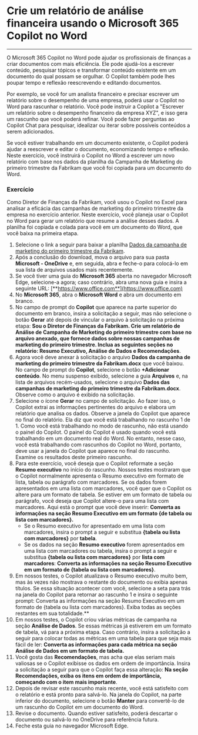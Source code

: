 # Crie um relatório de análise financeira usando o Microsoft 365 Copilot no Word
---
O Microsoft 365 Copilot no Word pode ajudar os profissionais de finanças a criar documentos com mais eficiência. Ele pode ajudá-los a escrever conteúdo, pesquisar tópicos e transformar conteúdo existente em um documento do qual possam se orgulhar. O Copilot também pode lhes poupar tempo e reflexão reescrevendo e editando documentos.

Por exemplo, se você for um analista financeiro e precisar escrever um relatório sobre o desempenho de uma empresa, poderá usar o Copilot no Word para rascunhar o relatório. Você pode instruir a Copilot a "Escrever um relatório sobre o desempenho financeiro da empresa XYZ", e isso gera um rascunho que você poderá refinar. Você pode fazer perguntas ao Copilot Chat para pesquisar, idealizar ou iterar sobre possíveis conteúdos a serem adicionados.

Se você estiver trabalhando em um documento existente, o Copilot poderá ajudar a reescrever e editar o documento, economizando tempo e reflexão. Neste exercício, você instruirá o Copilot no Word a escrever um novo relatório com base nos dados da planilha da Campanha de Marketing do primeiro trimestre da Fabrikam que você foi copiada para um documento do Word.

### Exercício

Como Diretor de Finanças da Fabrikam, você usou o Copilot no Excel para analisar a eficácia das campanhas de marketing do primeiro trimestre da empresa no exercício anterior. Neste exercício, você planeja usar o Copilot no Word para gerar um relatório que resume a análise desses dados. A planilha foi copiada e colada para você em um documento do Word, que você baixa na primeira etapa.

1. Selecione o link a seguir para baixar a planilha [Dados da campanha de marketing do primeiro trimestre da Fabrikam](https://go.microsoft.com/fwlink/?linkid=2268926).
1. Após a conclusão do download, mova o arquivo para sua pasta **Microsoft - OneDrive** e, em seguida, abra e feche-o para colocá-lo em sua lista de arquivos usados mais recentemente.
1. Se você tiver uma guia do **Microsoft 365** aberta no navegador Microsoft Edge, selecione-a agora; caso contrário, abra uma nova guia e insira a seguinte URL: [**https://www.office.com**](https://www.office.com)
1. No **Microsoft 365**, abra o **Microsoft Word** e abra um documento em branco.
1. No campo de prompt do **Copilot** que aparece na parte superior do documento em branco, insira a solicitação a seguir, mas não selecione o botão **Gerar** até depois de vincular o arquivo à solicitação na próxima etapa: **Sou o Diretor de Finanças da Fabrikam. Crie um relatório de Análise de Campanha de Marketing do primeiro trimestre com base no arquivo anexado, que fornece dados sobre nossas campanhas de marketing do primeiro trimestre. Inclua as seguintes seções no relatório: Resumo Executivo, Análise de Dados e Recomendações**.
1. Agora você deve anexar à solicitação o arquivo **Dados da campanha de marketing do primeiro trimestre da Fabrikam.docx** que você baixou. No campo de prompt do **Copilot**, selecione o botão **+Adicionar conteúdo**. No menu suspenso exibido, selecione a guia **Arquivos** e, na lista de arquivos recém-usados, selecione o arquivo **Dados das campanhas de marketing do primeiro trimestre da Fabrikam.docx**. Observe como o arquivo é exibido na solicitação.
1. Selecione o ícone **Gerar** no campo de solicitação. Ao fazer isso, o Copilot extrai as informações pertinentes do arquivo e elabora um relatório que analisa os dados. Observe a janela do Copilot que aparece no final do relatório. Ela diz que você está trabalhando no rascunho 1 de 1. Como você está trabalhando no modo de rascunho, não está usando o painel do Copilot. O painel do Copilot é usado quando você está trabalhando em um documento real do Word. No entanto, nesse caso, você está trabalhando com rascunhos do Copilot no Word, portanto, deve usar a janela do Copilot que aparece no final do rascunho. Examine os resultados deste primeiro rascunho. 
1. Para este exercício, você deseja que o Copilot reformate a seção **Resumo executivo** no início do rascunho. Nossos testes mostraram que o Copilot normalmente apresenta o Resumo executivo em formato de lista, tabela ou parágrafo com marcadores. Se os dados forem apresentados em uma lista com marcadores, você quer que o Copilot os altere para um formato de tabela. Se estiver em um formato de tabela ou parágrafo, você deseja que Copilot altere-o para uma lista com marcadores. Aqui está o prompt que você deve inserir: **Converta as informações na seção Resumo Executivo em um formato {de tabela ou lista com marcadores}.** 
    - Se o Resumo executivo for apresentado em uma lista com marcadores, insira o prompt a seguir e substitua **{tabela ou lista com marcadores}** por **tabela**. 
    - Se os dados na seção **Resumo executivo** forem apresentados em uma lista com marcadores ou tabela, insira o prompt a seguir e substitua **{tabela ou lista com marcadores}** por **lista com marcadores**: **Converta as informações na seção Resumo Executivo em um formato de {tabela ou lista com marcadores}**.
1. Em nossos testes, o Copilot atualizava o Resumo executivo muito bem, mas às vezes não mostrava o restante do documento ou exibia apenas títulos. Se essa situação acontecer com você, selecione a seta para trás na janela do Copilot para retornar ao rascunho 1 e insira o seguinte prompt: Converta as informações na seção Resumo Executivo em um formato de {tabela ou lista com marcadores}. Exiba todas as seções restantes em sua totalidade.**
1. Em nossos testes, o Copilot criou várias métricas de campanha na seção **Análise de Dados**. Se essas métricas já estiverem em um formato de tabela, vá para a próxima etapa. Caso contrário, insira a solicitação a seguir para colocar todas as métricas em uma tabela para que seja mais fácil de ler: **Converta as informações para cada métrica na seção Análise de Dados em um formato de tabela.**
1. Você gosta das **Recomendações**, mas acha que elas seriam mais valiosas se o Copilot exibisse os dados em ordem de importância. Insira a solicitação a seguir para que o Copilot faça essa alteração: **Na seção Recomendações, exiba os itens em ordem de importância, começando com o item mais importante**.
1. Depois de revisar este rascunho mais recente, você está satisfeito com o relatório e está pronto para salvá-lo. Na janela do Copilot, na parte inferior do documento, selecione o botão **Manter** para convertê-lo de um rascunho do Copilot em um documento do Word.
1. Revise o documento. Quando estiver satisfeito, poderá descartar o documento ou salvá-lo no OneDrive para referência futura.
1. Feche esta guia no navegador Microsoft Edge.
